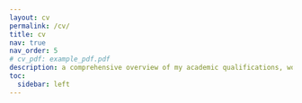 ```yaml
---
layout: cv
permalink: /cv/
title: cv
nav: true
nav_order: 5
# cv_pdf: example_pdf.pdf
description: a comprehensive overview of my academic qualifications, work experience, achievements and more.
toc:
  sidebar: left
---
```


